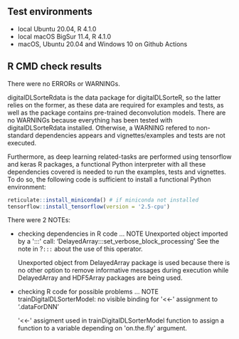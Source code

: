 ## Test environments
* local Ubuntu 20.04, R 4.1.0
* local macOS BigSur 11.4, R 4.1.0
* macOS, Ubuntu 20.04 and Windows 10 on Github Actions

## R CMD check results
There were no ERRORs or WARNINGs. 

  digitalDLSorteRdata is the data package for digitalDLSorteR, so the latter 
  relies on the former, as these data are required for examples and tests, as 
  well as the package contains pre-trained deconvolution models. There are no 
  WARNINGs because everything has been tested with digitalDLSorteRdata 
  installed. Otherwise, a WARNING refered to non-standard dependencies appears 
  and vignettes/examples and tests are not executed.

  Furthermore, as deep learning related-tasks are performed using tensorflow and
  keras R packages, a functional Python interpreter with all these dependencies 
  covered is needed to run the examples, tests and vignettes. To do so, the 
  following code is sufficient to install a functional Python environment:

```r
reticulate::install_miniconda() # if miniconda not installed
tensorflow::install_tensorflow(version = '2.5-cpu')
```

There were 2 NOTEs:

* checking dependencies in R code ... NOTE
Unexported object imported by a ':::' call: ‘DelayedArray:::set_verbose_block_processing’
  See the note in ?`:::` about the use of this operator.

  Unexported object from DelayedArray package is used because there is no other 
  option to remove informative messages during execution while DelayedArray and 
  HDF5Array packages are being used.

* checking R code for possible problems ... NOTE
trainDigitalDLSorterModel: no visible binding for '<<-' assignment to
  ‘.dataForDNN’

  '<<-' assigment used in trainDigitalDLSorterModel function to assign a 
  function to a variable depending on 'on.the.fly' argument.

